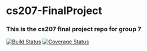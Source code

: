 # cs207-FinalProject
### This is the cs207 final project repo for group 7
[![Build Status](https://travis-ci.org/xuefeng7/cs207-FinalProject.svg?branch=master)](https://travis-ci.org/xuefeng7/cs207-FinalProject)
[![Coverage Status](https://coveralls.io/repos/github/xuefeng7/cs207-FinalProject/badge.svg?branch=master)](https://coveralls.io/github/xuefeng7/cs207-FinalProject?branch=master)